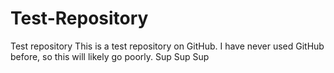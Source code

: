 # Test-Repository
Test repository
This is a test repository on GitHub. I have never used GitHub before, so this will likely go poorly.
Sup
Sup
Sup
